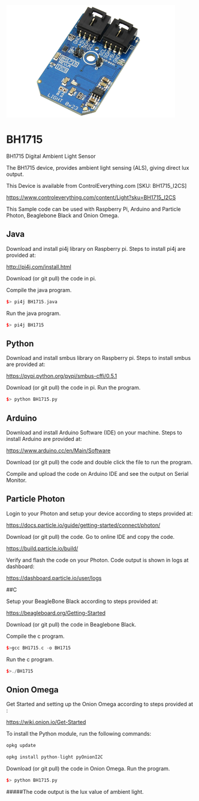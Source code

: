 [![BH1715](BH1715_I2CS.png)](https://www.controleverything.com/content/Light?sku=BH1715_I2CS)
# BH1715
BH1715 Digital Ambient Light Sensor

The BH1715 device, provides ambient light sensing (ALS), giving direct lux output.

This Device is available from ControlEverything.com [SKU: BH1715_I2CS]

https://www.controleverything.com/content/Light?sku=BH1715_I2CS

This Sample code can be used with Raspberry Pi, Arduino and Particle Photon, Beaglebone Black and Onion Omega.

## Java
Download and install pi4j library on Raspberry pi. Steps to install pi4j are provided at:

http://pi4j.com/install.html

Download (or git pull) the code in pi.

Compile the java program.
```cpp
$> pi4j BH1715.java
```

Run the java program.
```cpp
$> pi4j BH1715
```

## Python
Download and install smbus library on Raspberry pi. Steps to install smbus are provided at:

https://pypi.python.org/pypi/smbus-cffi/0.5.1

Download (or git pull) the code in pi. Run the program.

```cpp
$> python BH1715.py
```

## Arduino
Download and install Arduino Software (IDE) on your machine. Steps to install Arduino are provided at:

https://www.arduino.cc/en/Main/Software

Download (or git pull) the code and double click the file to run the program.

Compile and upload the code on Arduino IDE and see the output on Serial Monitor.


## Particle Photon

Login to your Photon and setup your device according to steps provided at:

https://docs.particle.io/guide/getting-started/connect/photon/

Download (or git pull) the code. Go to online IDE and copy the code.

https://build.particle.io/build/

Verify and flash the code on your Photon. Code output is shown in logs at dashboard:

https://dashboard.particle.io/user/logs


##C

Setup your BeagleBone Black according to steps provided at:

https://beagleboard.org/Getting-Started

Download (or git pull) the code in Beaglebone Black.

Compile the c program.
```cpp
$>gcc BH1715.c -o BH1715
```
Run the c program.
```cpp
$>./BH1715
```

## Onion Omega

Get Started and setting up the Onion Omega according to steps provided at :

https://wiki.onion.io/Get-Started

To install the Python module, run the following commands:
```cpp
opkg update
```
```cpp
opkg install python-light pyOnionI2C
```

Download (or git pull) the code in Onion Omega. Run the program.

```cpp
$> python BH1715.py
```
#####The code output is the lux value of ambient light.

